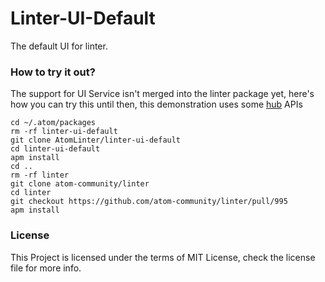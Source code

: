 Linter-UI-Default
================

The default UI for linter.

### How to try it out?

The support for UI Service isn't merged into the linter package yet, here's how
you can try this until then, this demonstration uses some [hub](https://github.com/github/hub)
APIs

```ShellSession
cd ~/.atom/packages
rm -rf linter-ui-default
git clone AtomLinter/linter-ui-default
cd linter-ui-default
apm install
cd ..
rm -rf linter
git clone atom-community/linter
cd linter
git checkout https://github.com/atom-community/linter/pull/995
apm install
```

### License

This Project is licensed under the terms of MIT License, check the license
file for more info.

